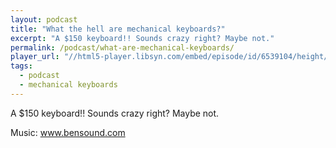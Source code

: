 ```yaml
---
layout: podcast
title: "What the hell are mechanical keyboards?"
excerpt: "A $150 keyboard!! Sounds crazy right? Maybe not."
permalink: /podcast/what-are-mechanical-keyboards/
player_url: "//html5-player.libsyn.com/embed/episode/id/6539104/height/90/theme/custom/autoplay/no/autonext/no/thumbnail/yes/preload/no/no_addthis/no/direction/backward/render-playlist/no/custom-color/87A93A/"
tags:
  - podcast
  - mechanical keyboards
---
```


A $150 keyboard!! Sounds crazy right? Maybe not.

Music: www.bensound.com